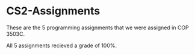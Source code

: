# CS2-Assignments

These are the 5 programming assignments that we were assigned in COP 3503C.

All 5 assignments recieved a grade of 100%.